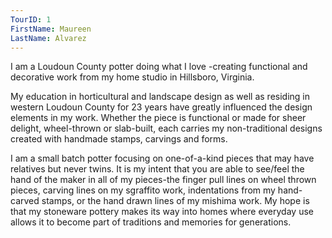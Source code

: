 ```yaml
---
TourID: 1
FirstName: Maureen
LastName: Alvarez
---
```

I am a Loudoun County potter doing what I love -creating functional and decorative work from my home studio in Hillsboro, Virginia.

My education in horticultural and landscape design as well as residing in western Loudoun County for 23 years have greatly influenced the design elements in my work.  Whether the piece is functional or made for sheer delight, wheel-thrown or slab-built, each carries my non-traditional designs created with handmade stamps, carvings and forms.

I am a small batch potter focusing on one-of-a-kind pieces that may have relatives but never twins.  It is my intent that you are able to see/feel the hand of the maker in all of my pieces-the finger pull lines on wheel thrown pieces, carving lines on my sgraffito work, indentations from my hand-carved stamps, or the hand drawn lines of my mishima work.  My hope is that my stoneware pottery makes its way into homes where everyday use allows it to become part of traditions and memories for generations.
